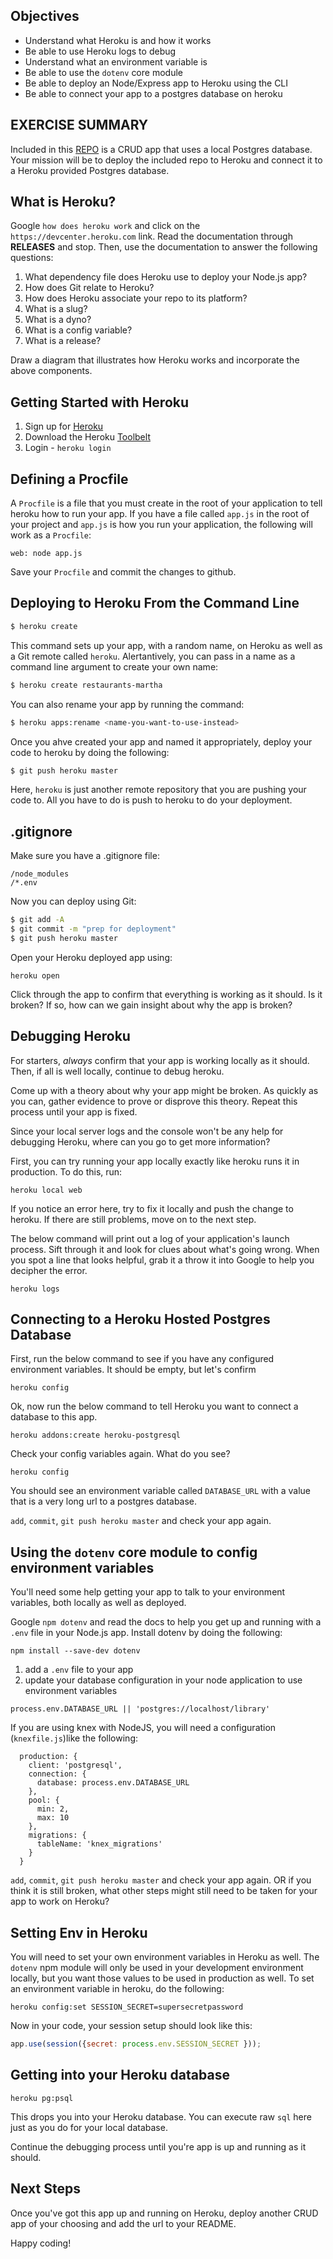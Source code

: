 ## Objectives

* Understand what Heroku is and how it works
* Be able to use Heroku logs to debug 
* Understand what an environment variable is
* Be able to use the `dotenv` core module
* Be able to deploy an Node/Express app to Heroku using the CLI
* Be able to connect your app to a postgres database on heroku

## EXERCISE SUMMARY

Included in this [REPO](https://github.com/gSchool/intro-to-deploying-express-pg-apps-to-heroku) is a CRUD app that uses a local Postgres database. Your mission will be to deploy the included repo to Heroku and connect it to a Heroku provided Postgres database.

## What is Heroku?

Google `how does heroku work` and click on the `https://devcenter.heroku.com` link. Read the documentation through __RELEASES__ and stop. Then, use the documentation to answer the following questions:

1. What dependency file does Heroku use to deploy your Node.js app?
1. How does Git relate to Heroku?
1. How does Heroku associate your repo to its platform?
1. What is a slug?
1. What is a dyno?
1. What is a config variable?
1. What is a release?

Draw a diagram that illustrates how Heroku works and incorporate the above components.

## Getting Started with Heroku

1. Sign up for [Heroku](https://signup.heroku.com/)
1. Download the Heroku [Toolbelt](https://toolbelt.heroku.com/)
1. Login - `heroku login`

## Defining a Procfile

A `Procfile` is a file that you must create in the root of your application to tell heroku how to run your app.  If you have a file called `app.js` in the root of your project and `app.js` is how you run your application, the following will work as a `Procfile`:

```
web: node app.js
```

Save your `Procfile` and commit the changes to github.

## Deploying to Heroku From the Command Line

```sh
$ heroku create
```

This command sets up your app, with a random name, on Heroku as well as a Git remote called `heroku`. Alertantively, you can pass in a name as a command line argument to create your own name:

```sh
$ heroku create restaurants-martha
```

You can also rename your app by running the command:

```sh
$ heroku apps:rename <name-you-want-to-use-instead>
```

Once you ahve created your app and named it appropriately, deploy your code to heroku by doing the following:

```sh
$ git push heroku master
```

Here, `heroku` is just another remote repository that you are pushing your code to.  All  you have to do is push to heroku to do your deployment.

## .gitignore

Make sure you have a .gitignore file:

```
/node_modules
/*.env
```

Now you can deploy using Git:

```sh
$ git add -A
$ git commit -m "prep for deployment"
$ git push heroku master
```

Open your Heroku deployed app using:

```
heroku open
```

Click through the app to confirm that everything is working as it should. Is it broken? If so, how can we gain insight about why the app is broken?

## Debugging Heroku

For starters, _always_ confirm that your app is working locally as it should. Then, if all is well locally, continue to debug heroku.

Come up with a theory about why your app might be broken. As quickly as you can, gather evidence to prove or disprove this theory. Repeat this process until your app is fixed.

Since your local server logs and the console won't be any help for debugging Heroku, where can you go to get more information?

First, you can try running your app locally exactly like heroku runs it in production.  To do this, run:

```
heroku local web
```

If you notice an error here, try to fix it locally and push the change to heroku.  If there are still problems, move on to the next step.

The below command will print out a log of your application's launch process. Sift through it and look for clues about what's going wrong. When you spot a line that looks helpful, grab it a throw it into Google to help you decipher the error.

```
heroku logs
```

## Connecting to a Heroku Hosted Postgres Database

First, run the below command to see if you have any configured environment variables. It should be empty, but let's confirm

```
heroku config
```
Ok, now run the below command to tell Heroku you want to connect a database to this app.

```
heroku addons:create heroku-postgresql
```

Check your config variables again. What do you see?

```
heroku config
```

You should see an environment variable called `DATABASE_URL` with a value that is a very long url to a postgres database.

`add`, `commit`, `git push heroku master` and check your app again.

## Using the `dotenv` core module to config environment variables

You'll need some help getting your app to talk to your environment variables, both locally as well as deployed.

Google `npm dotenv` and read the docs to help you get up and running with a `.env` file in your Node.js app.  Install dotenv by doing the following:

```
npm install --save-dev dotenv
```

1. add a `.env` file to your app
1. update your database configuration in your node application to use environment variables

```
process.env.DATABASE_URL || 'postgres://localhost/library'
```

If you are using knex with NodeJS, you will need a configuration (`knexfile.js`)like the following:

```
  production: {
    client: 'postgresql',
    connection: {
      database: process.env.DATABASE_URL
    },
    pool: {
      min: 2,
      max: 10
    },
    migrations: {
      tableName: 'knex_migrations'
    }
  }
```

`add`, `commit`, `git push heroku master` and check your app again. OR if you think it is still broken, what other steps might still need to be taken for your app to work on Heroku?

## Setting Env in Heroku

You will need to set your own environment variables in Heroku as well.  The `dotenv` npm module will only be used in your development environment locally, but you want those values to be used in production as well.  To set an environment variable in heroku, do the following:

```
heroku config:set SESSION_SECRET=supersecretpassword
```

Now in your code, your session setup should look like this:

```javascript
app.use(session({secret: process.env.SESSION_SECRET }));
```


## Getting into your Heroku database

```
heroku pg:psql
```

This drops you into your Heroku database. You can execute raw `sql` here just as you do for your local database.

Continue the debugging process until you're app is up and running as it should.

## Next Steps

Once you've got this app up and running on Heroku, deploy another CRUD app of your choosing and add the url to your README.  

Happy coding!